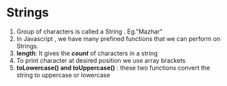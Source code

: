 # Strings 
1. Group of characters is called a String . Eg."Mazhar"
1. In Javascript , we have many prefined functions that we can perform on Strings.
1. **length**: It gives the ***count*** of characters in a string
1. To print character at desired position we use array brackets
1. **toLowercase() and toUppercase()** : these two functions convert the string to uppercase or lowercase